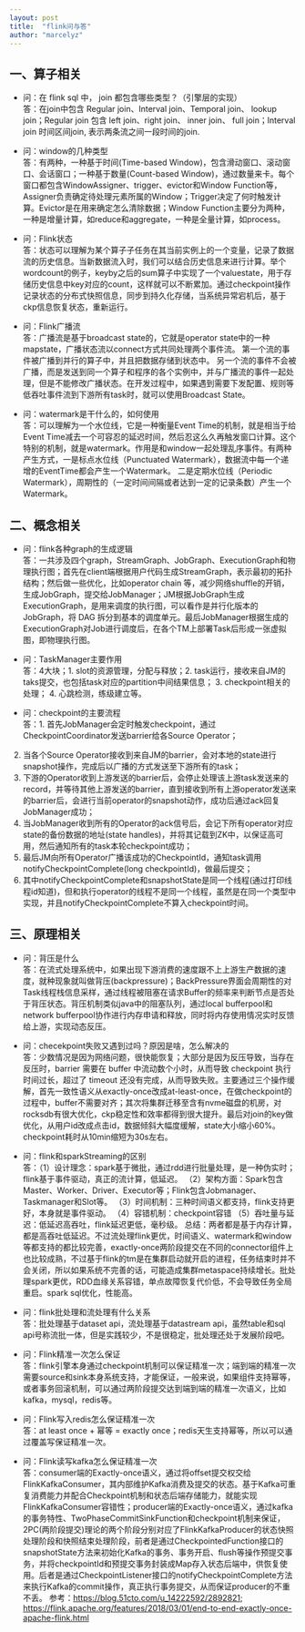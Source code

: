 ```yaml
---
layout: post
title:  "flink问与答"
author: "marcelyz"
---
```


## 一、算子相关
- 问：在 flink sql 中， join 都包含哪些类型？（引擎层的实现）<br/>
答：在join中包含 Regular join、Interval join、Temporal join、 lookup join；Regular join 包含 left join、right join、 inner join、 full join；Interval join 时间区间join, 表示两条流之间一段时间的join.

- 问：window的几种类型<br/>
答：有两种，一种基于时间(Time-based Window)，包含滑动窗口、滚动窗口、会话窗口；一种基于数量(Count-based Window)，通过数量来卡。每个窗口都包含WindowAssigner、trigger、evictor和Window Function等，Assigner负责确定待处理元素所属的Window；Trigger决定了何时触发计算。Evictor是在用来确定怎么清除数据；Window Function主要分为两种，一种是增量计算，如reduce和aggregate，一种是全量计算，如process。

- 问：Flink状态<br/>
答：状态可以理解为某个算子子任务在其当前实例上的一个变量，记录了数据流的历史信息。当新数据流入时，我们可以结合历史信息来进行计算。举个wordcount的例子，keyby之后的sum算子中实现了一个valuestate，用于存储历史信息中key对应的count，这样就可以不断累加。通过checkpoint操作记录状态的分布式快照信息，同步到持久化存储，当系统异常宕机后，基于ckp信息恢复状态，重新运行。

- 问：Flink广播流<br/>
答：广播流是基于broadcast state的，它就是operator state中的一种mapstate，广播状态流以connect方式共同处理两个事件流。 第一个流的事件被广播到并行的算子中，并且把数据存储到状态中。 另一个流的事件不会被广播，而是发送到同一个算子和程序的各个实例中，并与广播流的事件一起处理，但是不能修改广播状态。在开发过程中，如果遇到需要下发配置、规则等低吞吐事件流到下游所有task时，就可以使用Broadcast State。

- 问：watermark是干什么的，如何使用<br/>
答：可以理解为一个水位线，它是一种衡量Event Time的机制，就是相当于给Event Time减去一个可容忍的延迟时间，然后忍这么久再触发窗口计算。这个特别的机制，就是watermark。作用是和window一起处理乱序事件。有两种产生方式，一是标点水位线（Punctuated Watermark），数据流中每一个递增的EventTime都会产生一个Watermark。 二是定期水位线（Periodic Watermark），周期性的（一定时间间隔或者达到一定的记录条数）产生一个Watermark。

## 二、概念相关
- 问：flink各种graph的生成逻辑<br/>
答：一共涉及四个graph，StreamGraph、JobGraph、ExecutionGraph和物理执行图；首先在client端根据用户代码生成StreamGraph，表示最初的拓扑结构；然后做一些优化，比如operator chain 等，减少网络shuffle的开销，生成JobGraph，提交给JobManager；JM根据JobGraph生成ExecutionGraph，是用来调度的执行图，可以看作是并行化版本的 JobGraph，将 DAG 拆分到基本的调度单元。最后JobManager根据生成的ExecutionGraph对Job进行调度后，在各个TM上部署Task后形成一张虚拟图，即物理执行图。

- 问：TaskManager主要作用<br/>
答：4大块；1. slot的资源管理，分配与释放；2. task运行，接收来自JM的taks提交，也包括task对应的partition中间结果信息； 3. checkpoint相关的处理； 4. 心跳检测，练级建立等。

- 问：checkpoint的主要流程<br/>
答：1. 首先JobManager会定时触发checkpoint，通过CheckpointCoordinator发送barrier给各Source Operator；
2. 当各个Source Operator接收到来自JM的barrier，会对本地的state进行snapshot操作，完成后以广播的方式发送至下游所有的task；
3. 下游的Operator收到上游发送的barrier后，会停止处理该上游task发送来的record，并等待其他上游发送的barrier，直到接收到所有上游operator发送来的barrier后，会进行当前operator的snapshot动作，成功后通过ack回复JobManager成功；
4. 当JobManager收到所有的Operator的ack信号后，会记下所有operator对应state的备份数据的地址(state handles)，并将其记载到ZK中，以保证高可用，然后通知所有的task本轮checkpoint成功；
5. 最后JM向所有Operator广播该成功的CheckpointId，通知task调用notifyCheckpointComplete(long checkpointId)，做最后提交；
6. 其中notifyCheckpointComplete和snapshotState是同一个线程(通过打印线程id知道)，但和执行operator的线程不是同一个线程，虽然是在同一个类型中实现，并且notifyCheckpointComplete不算入checkpoint时间。

## 三、原理相关
- 问：背压是什么<br/>
答：在流式处理系统中，如果出现下游消费的速度跟不上上游生产数据的速度，就种现象就叫做背压(backpressure)；BackPressure界面会周期性的对Task线程栈信息采样，通过线程被阻塞在请求Buffer的频率来判断节点是否处于背压状态。背压机制类似java中的阻塞队列，通过local bufferpool和network bufferpool协作进行内存申请和释放，同时将内存使用情况实时反馈给上游，实现动态反压。

- 问：checekpoint失败又遇到过吗？原因是啥，怎么解决的<br/>
答：少数情况是因为网络问题，很快能恢复；大部分是因为反压导致，当存在反压时，barrier 需要在 buffer 中流动数个小时，从而导致 checkpoint 执行时间过长，超过了 timeout 还没有完成，从而导致失败。主要通过三个操作缓解，首先一致性语义从exactly-once改成at-least-once，在做checkpoint的过程中，buffer不需要对齐；其次将集群迁移至含有nvme磁盘的机房，对rocksdb有很大优化，ckp稳定性和效率都得到很大提升。最后对join的key做优化，从用户id改成点击id，数据倾斜大幅度缓解，state大小缩小60%。checkpoint耗时从10min缩短为30s左右。

- 问：flink和sparkStreaming的区别<br/>
答：（1）设计理念：spark基于微批，通过rdd进行批量处理，是一种伪实时；flink基于事件驱动，真正的流计算，低延迟。
（2）架构方面：Spark包含Master、Worker、Driver、Executor等；Flink包含Jobmanager、Taskmanager和Slot等。
（3）时间机制：三种时间语义都支持，flink支持更好，本身就是事件驱动。
（4）容错机制：checkpoint容错
（5）吞吐量与延迟：低延迟高吞吐，flink延迟更低，毫秒级。
总结：两者都是基于内存计算，都是高吞吐低延迟。不过流处理flink更优，时间语义、watermark和window等都支持的都比较完善，exactly-once两阶段提交在不同的connector组件上也比较成熟，不过基于flink的tm是在集群启动就开启的进程，任务结束时并不会关闭，所以如果系统不完善的话，可能造成集群metaspace持续增长。批处理spark更优，RDD血缘关系容错，单点故障恢复代价低，不会导致任务全局重启。spark sql优化，性能高。

- 问：flink批处理和流处理有什么关系<br/>
答：批处理基于dataset api，流处理基于datastream api，虽然table和sql api号称流批一体，但是实践较少，不是很稳定，批处理还处于发展阶段吧。

- 问：Flink精准一次怎么保证<br/>
答：flink引擎本身通过checkpoint机制可以保证精准一次；端到端的精准一次需要source和sink本身系统支持，才能保证，一般来说，如果组件支持幂等，或者事务回滚机制，可以通过两阶段提交达到端到端的精准一次语义，比如kafka，mysql，redis等。

- 问：Flink写入redis怎么保证精准一次<br/>
答：at least once + 幂等 = exactly once；redis天生支持幂等，所以可以通过覆盖写保证精准一次。

- 问：Flink读写kafka怎么保证精准一次<br/>
答：consumer端的Exactly-once语义，通过将offset提交权交给FlinkKafkaConsumer，其内部维护Kafka消费及提交的状态。基于Kafka可重复消费能力并配合Checkpoint机制和状态后端存储能力，就能实现FlinkKafkaConsumer容错性；producer端的Exactly-once语义，通过kafka的事务特性、TwoPhaseCommitSinkFunction和checkpoint机制来保证，2PC(两阶段提交)理论的两个阶段分别对应了FlinkKafkaProducer的状态快照处理阶段和快照结束处理阶段，前者是通过CheckpointedFunction接口的snapshotState方法来初始化Kafka的事务、事务开启、flush等操作预提交事务，并将checkpointId和预提交事务封装成Map存入状态后端中，供恢复使用。后者是通过CheckpointListener接口的notifyCheckpointComplete方法来执行Kafka的commit操作，真正执行事务提交，从而保证producer的不重不丢。
参考：https://blog.51cto.com/u_14222592/2892821; https://flink.apache.org/features/2018/03/01/end-to-end-exactly-once-apache-flink.html